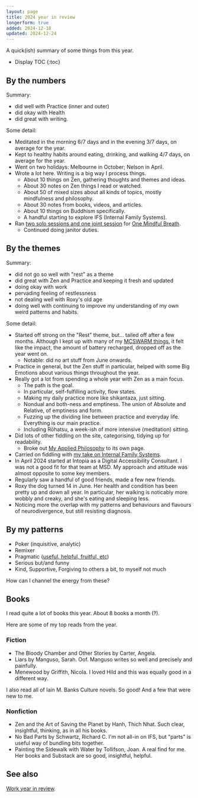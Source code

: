 ```yaml
---
layout: page
title: 2024 year in review
longerform: true
added: 2024-12-18
updated: 2024-12-24
---
```


A quick(ish) summary of some things from this year.

* Display TOC
{:toc}

## By the numbers

Summary:

- did well with Practice (inner and outer)
- did okay with Health
- did great with writing.

Some detail:

- Meditated in the morning 6/7 days and in the evening 3/7 days, on average for the year.
- Kept to healthy habits around eating, drinking, and walking 4/7 days, on average for the year.
- Went on two holidays: Melbourne in October; Nelson in April.
- Wrote a lot here. Writing is a big way I process things.
    - About 10 things on Zen, gathering thoughts and themes and ideas.
    - About 30 notes on Zen things I read or watched.
    - About 50 of mixed sizes about all kinds of topics, mostly mindfulness and philosophy.
    - About 30 notes from books, videos, and articles.
    - About 10 things on Buddhism specifically.
    - A handful starting to explore IFS (Internal Family Systems).
- Ran [two solo sessions and one joint session](/thinking/2024/#omb) for [One Mindful Breath](https://www.onemindfulbreath.org.nz/).
    - Continued doing janitor duties.

## By the themes

Summary:

- did not go so well with "rest" as a theme
- did great with Zen and Practice and keeping it fresh and updated
- doing okay with work
- pervading feeling of restlessness
- not dealing well with Roxy's old age
- doing well with continuing to improve my understanding of my own weird patterns and habits.

Some detail:

- Started off strong on the "Rest" theme, but... tailed off after a few months. Although I kept up with many of my [MCSWARM things](/themes/2024/#mcswarm), it felt like the impact, the amount of battery recharged, dropped off as the year went on.
    - Notable: did no art stuff from June onwards.
- Practice in general, but the Zen stuff in particular, helped with some Big Emotions about various things throughout the year.
- Really got a lot from spending a whole year with Zen as a main focus.
    - The path is the goal.
    - In particular, self-fulfilling activity, flow states.
    - Making my daily practice more like shikantaza, just sitting.
    - Nondual and both-ness and emptiness. The union of Absolute and Relative, of emptiness and form.
    - Fuzzing up the dividing line between practice and everyday life. Everything is our main practice.
    - Including Rōhatsu, a week-ish of more intensive (meditation) sitting.
- Did lots of other fiddling on the site, categorising, tidying up for readability.
    - Broke out [My Applied Philosophy](/thinking/map/) to its own page.
- Carried on fiddling with [my take on Internal Family Systems](/thinking/2024/#ifs).
- In April 2024 started at Intopia as a Digital Accessibility Consultant. I was not a good fit for that team at MSD. My approach and attitude was almost opposite to some key members.
- Regularly saw a handful of good friends, made a few new friends.
- Roxy the dog turned 14 in June. Her health and condition has been pretty up and down all year. In particular, her walking is noticably more wobbly and creaky, and she's eating and sleeping less.
- Noticing more the overlap with my patterns and behaviours and flavours of neurodivergence, but still resisting diagnosis. 

## By my patterns

- Poker (inquisitive, analytic)
- Remixer
- Pragmatic ([useful, helpful, fruitful, etc](/thinking/useful-word-salad/))
- Serious but/and funny
- Kind, Supportive, Forgiving to others a bit, to myself not much

How can I channel the energy from these?

## Books

I read quite a lot of books this year. About 8 books a month (‽).

Here are some of my top reads from the year.

### Fiction

- The Bloody Chamber and Other Stories by Carter, Angela.
- Liars by Manguso, Sarah. Oof. Manguso writes so well and precisely and painfully.
- Menewood by Griffith, Nicola. I loved Hild and this was equally good in a different way.

I also read all of Iain M. Banks Culture novels. So good! And a few that were new to me.

### Nonfiction

- Zen and the Art of Saving the Planet by Hanh, Thich Nhat. Such clear, insightful, thinking, as in all his books.
- No Bad Parts by Schwartz, Richard C. I'm not all-in on IFS, but "parts" is useful way of bundling bits together.
- Painting the Sidewalk with Water by Tollifson, Joan. A real find for me. Her books and Substack are so good, insightful, helpful.

## See also 

[Work year in review](https://naga.co.za/2024/12/21/year-in-review/).